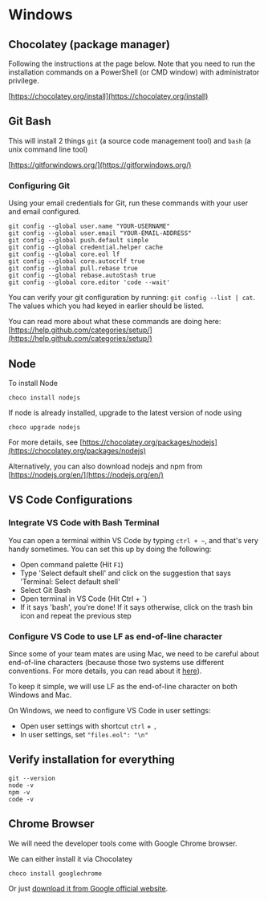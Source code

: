 # Windows

## Chocolatey \(package manager\)

Following the instructions at the page below. Note that you need to run the installation commands on a PowerShell \(or CMD window\) with administrator privilege.

[https://chocolatey.org/install](https://chocolatey.org/install)

## Git Bash

This will install 2 things `git` \(a source code management tool\) and `bash` \(a unix command line tool\)

[https://gitforwindows.org/](https://gitforwindows.org/)

### Configuring Git

Using your email credentials for Git, run these commands with your user and email configured.

```text
git config --global user.name "YOUR-USERNAME"
git config --global user.email "YOUR-EMAIL-ADDRESS"
git config --global push.default simple
git config --global credential.helper cache
git config --global core.eol lf
git config --global core.autocrlf true
git config --global pull.rebase true
git config --global rebase.autoStash true
git config --global core.editor 'code --wait'
```

You can verify your git configuration by running: `git config --list | cat`. The values which you had keyed in earlier should be listed.

You can read more about what these commands are doing here: [https://help.github.com/categories/setup/](https://help.github.com/categories/setup/)

## Node

To install Node

```text
choco install nodejs
```

If node is already installed, upgrade to the latest version of node using

```text
choco upgrade nodejs
```

For more details, see [https://chocolatey.org/packages/nodejs](https://chocolatey.org/packages/nodejs)

Alternatively, you can also download nodejs and npm from [https://nodejs.org/en/](https://nodejs.org/en/)

## VS Code Configurations

### Integrate VS Code with Bash Terminal

You can open a terminal within VS Code by typing `ctrl + ~`, and that's very handy sometimes. You can set this up by doing the following:

* Open command palette \(Hit `F1`\)
* Type 'Select default shell' and click on the suggestion that says 'Terminal: Select default shell'
* Select Git Bash
* Open terminal in VS Code \(Hit Ctrl + \`\)
* If it says 'bash', you're done! If it says otherwise, click on the trash bin icon and repeat the previous step

### Configure VS Code to use LF as end-of-line character

Since some of your team mates are using Mac, we need to be careful about end-of-line characters \(because those two systems use different conventions. For more details, you can read about it [here](http://adaptivepatchwork.com/2012/03/01/mind-the-end-of-your-line/)\).

To keep it simple, we will use LF as the end-of-line character on both Windows and Mac.

On Windows, we need to configure VS Code in user settings:

* Open user settings with shortcut `ctrl` + `,`
* In user settings, set `"files.eol": "\n"`

## Verify installation for everything

```text
git --version
node -v
npm -v
code -v
```

## Chrome Browser

We will need the developer tools come with Google Chrome browser.

We can either install it via Chocolatey

```text
choco install googlechrome
```

Or just [download it from Google official website](https://www.google.com/chrome/).

